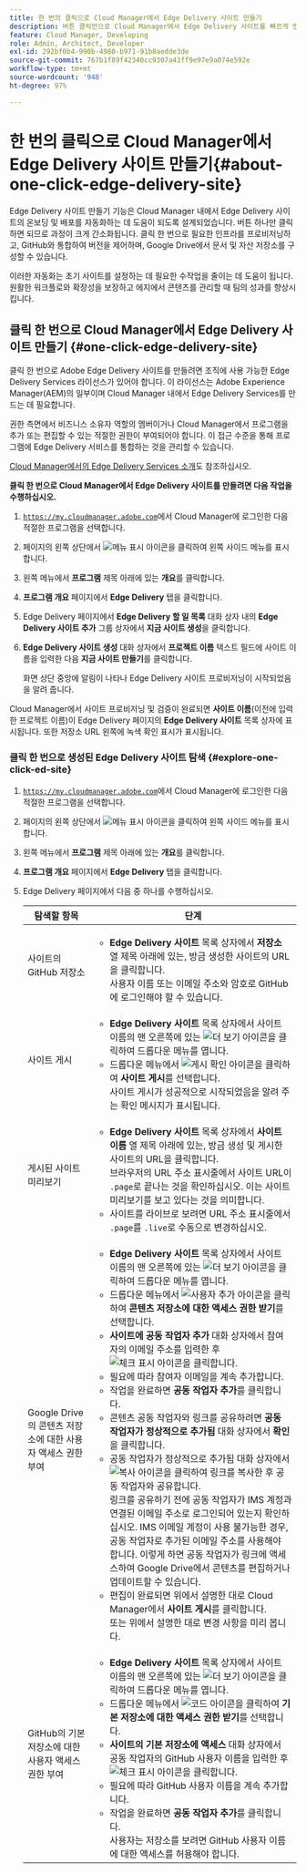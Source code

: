 ```yaml
---
title: 한 번의 클릭으로 Cloud Manager에서 Edge Delivery 사이트 만들기
description: 버튼 클릭만으로 Cloud Manager에서 Edge Delivery 사이트를 빠르게 만드는 방법에 대해 알아봅니다.
feature: Cloud Manager, Developing
role: Admin, Architect, Developer
exl-id: 292bf0b4-990b-4980-b971-91b8aedde3de
source-git-commit: 767b1f89f42340cc9307a43ff9e97e9a074e592e
workflow-type: tm+mt
source-wordcount: '948'
ht-degree: 97%

---
```


# 한 번의 클릭으로 Cloud Manager에서 Edge Delivery 사이트 만들기{#about-one-click-edge-delivery-site}

Edge Delivery 사이트 만들기 기능은 Cloud Manager 내에서 Edge Delivery 사이트의 온보딩 및 배포를 자동화하는 데 도움이 되도록 설계되었습니다. 버튼 하나만 클릭하면 되므로 과정이 크게 간소화됩니다. 클릭 한 번으로 필요한 인프라를 프로비저닝하고, GitHub와 통합하여 버전을 제어하며, Google Drive에서 문서 및 자산 저장소를 구성할 수 있습니다.

이러한 자동화는 초기 사이트를 설정하는 데 필요한 수작업을 줄이는 데 도움이 됩니다. 원활한 워크플로와 확장성을 보장하고 에지에서 콘텐츠를 관리할 때 팀의 성과를 향상시킵니다.

<!-- >
## Practical use cases {#use-cases}

| Use case | Description |
| --- | --- |
| Website and application deployment | <ul><li>Automate the hosting and delivery of static or dynamic sites.</li><li>Ensure fast performance through edge caching. </li></ul> |
| API gateway and content delivery | <ul><li>Optimize API responses by caching data at the edge.</li><li>Reduce backend load and improved response times. </li></ul> |
| Real-time content updates | <ul><li>Instant deployment of new content across edge locations.</li><li>Support integration with automated content pipelines. </li></ul> |
| Edge computing workloads | <ul><li>Support serverless computing to process workloads closer to users.</li><li>Reduce latency and enhance performance. </li></ul> |
| Security and governance | <ul><li>Security is provided with integrated DDoS (Distributed Denial of Service) protection and WAF (Web Application Firewall) integration.</li><li>Ensure that content is delivered securely through TLS (Transport Security Layer) encryption. </li></ul> |
-->

## 클릭 한 번으로 Cloud Manager에서 Edge Delivery 사이트 만들기 {#one-click-edge-delivery-site}

클릭 한 번으로 Adobe Edge Delivery 사이트를 만들려면 조직에 사용 가능한 Edge Delivery Services 라이선스가 있어야 합니다. 이 라이선스는 Adobe Experience Manager(AEM)의 일부이며 Cloud Manager 내에서 Edge Delivery Services를 만드는 데 필요합니다.

권한 측면에서 비즈니스 소유자 역할의 멤버이거나 Cloud Manager에서 프로그램을 추가 또는 편집할 수 있는 적절한 권한이 부여되어야 합니다. 이 접근 수준을 통해 프로그램에 Edge Delivery 서비스를 통합하는 것을 관리할 수 있습니다.

[Cloud Manager에서의 Edge Delivery Services 소개](/help/implementing/cloud-manager/edge-delivery/introduction-to-edge-delivery-services.md)도 참조하십시오.

<!-- PROPER AEM BOT CONFIGURATIONS MUST BE IN PLACE FIRST FOR AUTOMATIC CONTENT UPDATES? TRUE or FALSE? -->

**클릭 한 번으로 Cloud Manager에서 Edge Delivery 사이트를 만들려면 다음 작업을 수행하십시오.**

1. [`https://my.cloudmanager.adobe.com`](https://my.cloudmanager.adobe.com/)에서 Cloud Manager에 로그인한 다음 적절한 프로그램을 선택합니다.
1. 페이지의 왼쪽 상단에서 ![메뉴 표시 아이콘](https://spectrum.adobe.com/static/icons/workflow_18/Smock_ShowMenu_18_N.svg)을 클릭하여 왼쪽 사이드 메뉴를 표시합니다.
1. 왼쪽 메뉴에서 **프로그램** 제목 아래에 있는 **개요**&#x200B;를 클릭합니다.
1. **프로그램 개요** 페이지에서 **Edge Delivery** 탭을 클릭합니다.
1. Edge Delivery 페이지에서 **Edge Delivery 할 일 목록** 대화 상자 내의 **Edge Delivery 사이트 추가** 그룹 상자에서 **지금 사이트 생성**&#x200B;을 클릭합니다.
1. **Edge Delivery 사이트 생성** 대화 상자에서 **프로젝트 이름** 텍스트 필드에 사이트 이름을 입력한 다음 **지금 사이트 만들기**&#x200B;를 클릭합니다.

   화면 상단 중앙에 알림이 나타나 Edge Delivery 사이트 프로비저닝이 시작되었음을 알려 줍니다.

Cloud Manager에서 사이트 프로비저닝 및 검증이 완료되면 **사이트 이름**(이전에 입력한 프로젝트 이름)이 Edge Delivery 페이지의 **Edge Delivery 사이트** 목록 상자에 표시됩니다. 또한 저장소 URL 왼쪽에 녹색 확인 표시가 표시됩니다.


### 클릭 한 번으로 생성된 Edge Delivery 사이트 탐색 {#explore-one-click-ed-site}

1. [`https://my.cloudmanager.adobe.com`](https://my.cloudmanager.adobe.com/)에서 Cloud Manager에 로그인한 다음 적절한 프로그램을 선택합니다.
1. 페이지의 왼쪽 상단에서 ![메뉴 표시 아이콘](https://spectrum.adobe.com/static/icons/workflow_18/Smock_ShowMenu_18_N.svg)을 클릭하여 왼쪽 사이드 메뉴를 표시합니다.
1. 왼쪽 메뉴에서 **프로그램** 제목 아래에 있는 **개요**&#x200B;를 클릭합니다.
1. **프로그램 개요** 페이지에서 **Edge Delivery** 탭을 클릭합니다.
1. Edge Delivery 페이지에서 다음 중 하나를 수행하십시오.

   | 탐색할 항목 | 단계 |
   | --- | --- |
   | 사이트의 GitHub 저장소 | <ul><li>**Edge Delivery 사이트** 목록 상자에서 **저장소** 열 제목 아래에 있는, 방금 생성한 사이트의 URL을 클릭합니다.<br>사용자 이름 또는 이메일 주소와 암호로 GitHub에 로그인해야 할 수 있습니다.</li> |
   | 사이트 게시 | <ul><li> **Edge Delivery 사이트** 목록 상자에서 사이트 이름의 맨 오른쪽에 있는 ![더 보기 아이콘](https://spectrum.adobe.com/static/icons/workflow_18/Smock_More_18_N.svg)을 클릭하여 드롭다운 메뉴를 엽니다.</li><li>드롭다운 메뉴에서 ![게시 확인 아이콘](https://spectrum.adobe.com/static/icons/workflow_18/Smock_PublishCheck_18_N.svg)을 클릭하여 **사이트 게시**&#x200B;를 선택합니다.<br>사이트 게시가 성공적으로 시작되었음을 알려 주는 확인 메시지가 표시됩니다.</li></ul> |
   | 게시된 사이트 미리보기 | <ul><li>**Edge Delivery 사이트** 목록 상자에서 **사이트 이름** 열 제목 아래에 있는, 방금 생성 및 게시한 사이트의 URL을 클릭합니다.<br>브라우저의 URL 주소 표시줄에서 사이트 URL이 `.page`로 끝나는 것을 확인하십시오. 이는 사이트 미리보기를 보고 있다는 것을 의미합니다.</li><li>사이트를 라이브로 보려면 URL 주소 표시줄에서 `.page`를 `.live`로 수동으로 변경하십시오.</li></ul> |
   | Google Drive의 콘텐츠 저장소에 대한 사용자 액세스 권한 부여 | <ul><li> **Edge Delivery 사이트** 목록 상자에서 사이트 이름의 맨 오른쪽에 있는 ![더 보기 아이콘](https://spectrum.adobe.com/static/icons/workflow_18/Smock_More_18_N.svg)을 클릭하여 드롭다운 메뉴를 엽니다.</li><li>드롭다운 메뉴에서 ![사용자 추가 아이콘](https://spectrum.adobe.com/static/icons/workflow_18/Smock_UsersAdd_18_N.svg)을 클릭하여 **콘텐츠 저장소에 대한 액세스 권한 받기**&#x200B;를 선택합니다.</li><li>**사이트에 공동 작업자 추가** 대화 상자에서 참여자의 이메일 주소를 입력한 후 ![체크 표시 아이콘](https://spectrum.adobe.com/static/icons/workflow_18/Smock_Checkmark_18_N.svg)을 클릭합니다.</li><li>필요에 따라 참여자 이메일을 계속 추가합니다.</li><li>작업을 완료하면 **공동 작업자 추가**&#x200B;를 클릭합니다.</li><li>콘텐츠 공동 작업자와 링크를 공유하려면 **공동 작업자가 정상적으로 추가됨** 대화 상자에서 **확인**&#x200B;을 클릭합니다.</li><li>공동 작업자가 정상적으로 추가됨 대화 상자에서 ![복사 아이콘](https://spectrum.adobe.com/static/icons/workflow_18/Smock_Copy_18_N.svg)을 클릭하여 링크를 복사한 후 공동 작업자와 공유합니다.<br>링크를 공유하기 전에 공동 작업자가 IMS 계정과 연결된 이메일 주소로 로그인되어 있는지 확인하십시오. IMS 이메일 계정이 사용 불가능한 경우, 공동 작업자로 추가된 이메일 주소를 사용해야 합니다. 이렇게 하면 공동 작업자가 링크에 액세스하여 Google Drive에서 콘텐츠를 편집하거나 업데이트할 수 있습니다.</li><li>편집이 완료되면 위에서 설명한 대로 Cloud Manager에서 **사이트 게시**&#x200B;를 클릭합니다.<br>또는 위에서 설명한 대로 변경 사항을 미리 봅니다.</li></ul> |
   | GitHub의 기본 저장소에 대한 사용자 액세스 권한 부여 | <ul><li> **Edge Delivery 사이트** 목록 상자에서 사이트 이름의 맨 오른쪽에 있는 ![더 보기 아이콘](https://spectrum.adobe.com/static/icons/workflow_18/Smock_More_18_N.svg)을 클릭하여 드롭다운 메뉴를 엽니다.</li><li>드롭다운 메뉴에서 ![코드 아이콘](https://spectrum.adobe.com/static/icons/workflow_18/Smock_Code_18_N.svg)을 클릭하여 **기본 저장소에 대한 액세스 권한 받기**&#x200B;를 선택합니다.</li><li>**사이트의 기본 저장소에 액세스** 대화 상자에서 공동 작업자의 GitHub 사용자 이름을 입력한 후 ![체크 표시 아이콘](https://spectrum.adobe.com/static/icons/workflow_18/Smock_Checkmark_18_N.svg)을 클릭합니다.</li><li>필요에 따라 GitHub 사용자 이름을 계속 추가합니다.</li><li>작업을 완료하면 **공동 작업자 추가**&#x200B;를 클릭합니다.</li>사용자는 저장소를 보려면 GitHub 사용자 이름에 대한 액세스를 허용해야 합니다. |
